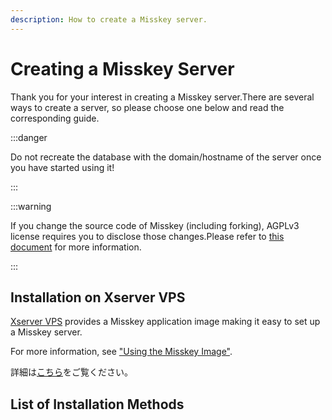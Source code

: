 ```yaml
---
description: How to create a Misskey server.
---
```


# Creating a Misskey Server

Thank you for your interest in creating a Misskey server.There are several ways to create a server, so please choose one below and read the corresponding guide.

:::danger

Do not recreate the database with the domain/hostname of the server once you have started using it!

:::

:::warning

If you change the source code of Misskey (including forking), AGPLv3 license requires you to disclose those changes.Please refer to [this document](/docs/for-admin/install/resources/forking/) for more information.

:::

## Installation on Xserver VPS

[Xserver VPS](https://vps.xserver.ne.jp/) provides a Misskey application image making it easy to set up a Misskey server.

For more information, see ["Using the Misskey Image"](https://vps.xserver.ne.jp/support/manual/man_server_app_use_misskey.php).

詳細は[こちら](https://sns.xserver.ne.jp/misskey.php)をご覧ください。

## List of Installation Methods

<MkIndex />
